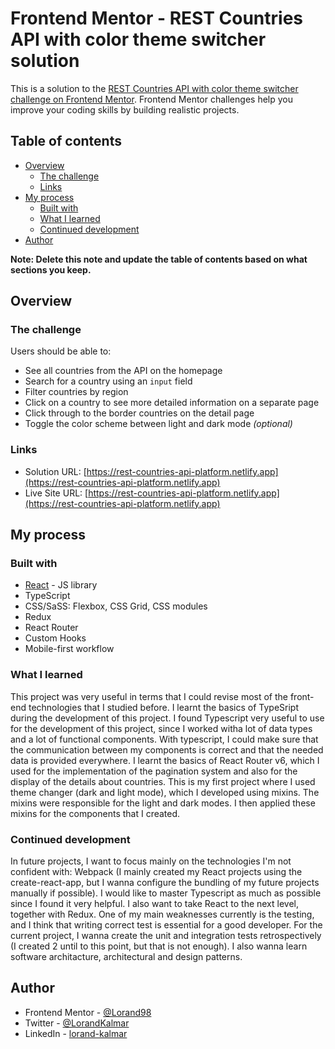 # Frontend Mentor - REST Countries API with color theme switcher solution

This is a solution to the [REST Countries API with color theme switcher challenge on Frontend Mentor](https://www.frontendmentor.io/challenges/rest-countries-api-with-color-theme-switcher-5cacc469fec04111f7b848ca). Frontend Mentor challenges help you improve your coding skills by building realistic projects. 

## Table of contents

- [Overview](#overview)
  - [The challenge](#the-challenge)
  - [Links](#links)
- [My process](#my-process)
  - [Built with](#built-with)
  - [What I learned](#what-i-learned)
  - [Continued development](#continued-development)
- [Author](#author)

**Note: Delete this note and update the table of contents based on what sections you keep.**

## Overview

### The challenge

Users should be able to:

- See all countries from the API on the homepage
- Search for a country using an `input` field
- Filter countries by region
- Click on a country to see more detailed information on a separate page
- Click through to the border countries on the detail page
- Toggle the color scheme between light and dark mode *(optional)*


### Links

- Solution URL: [https://rest-countries-api-platform.netlify.app](https://rest-countries-api-platform.netlify.app)
- Live Site URL: [https://rest-countries-api-platform.netlify.app](https://rest-countries-api-platform.netlify.app)

## My process

### Built with

- [React](https://reactjs.org/) - JS library
- TypeScript
- CSS/SaSS: Flexbox, CSS Grid, CSS modules
- Redux
- React Router
- Custom Hooks
- Mobile-first workflow

### What I learned

This project was very useful in terms that I could revise most of the front-end technologies that I studied before.
I learnt the basics of TypeSript during the development of this project. I found Typescript very useful to use for the development of this project, since I worked witha lot of data types and a lot of functional components. With typescript, I could make sure that the communication between my components is correct and that the needed data is provided everywhere.
I learnt the basics of React Router v6, which I used for the implementation of the pagination system and also for the display of the details about countries.
This is my first project where I used theme changer (dark and light mode), which I developed using mixins. The mixins were responsible for the light and dark modes. 
I then applied these mixins for the components that I created.

### Continued development

In future projects, I want to focus mainly on the technologies I'm not confident with: Webpack (I mainly created my React projects using the create-react-app, but I wanna configure the bundling of my future projects manually if possible). 
I would like to master Typescript as much as possible since I found it very helpful.
I also want to take React to the next level, together with Redux.
One of my main weaknesses currently is the testing, and I think that writing correct test is essential for a good developer. For the current project, I wanna create the unit and integration tests retrospectively (I created 2 until to this point, but that is not enough).
I also wanna learn software architacture, architectural and design patterns.

## Author

- Frontend Mentor - [@Lorand98](https://www.frontendmentor.io/profile/Lorand98)
- Twitter - [@LorandKalmar](https://twitter.com/LorandKalmar)
- LinkedIn - [lorand-kalmar](https://www.linkedin.com/in/lorand-kalmar-69988b173/)
